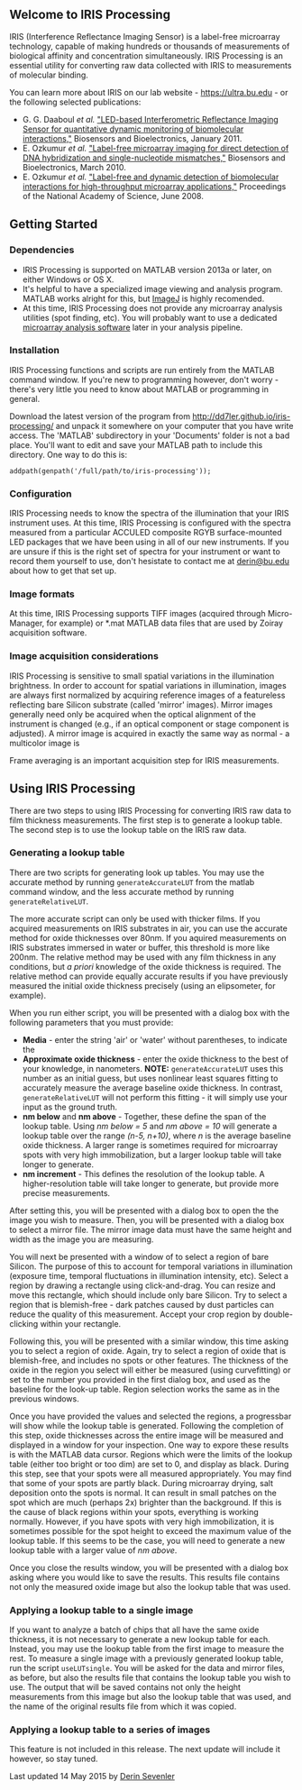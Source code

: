 ## Welcome to IRIS Processing
IRIS (Interference Reflectance Imaging Sensor) is a label-free microarray technology, capable of making hundreds or thousands of measurements of biological affinity and concentration simultaneously. IRIS Processing is an essential utility for converting raw data collected with IRIS to measurements of molecular binding. 

You can learn more about IRIS on our lab website - https://ultra.bu.edu - or the following selected publications:
* G. G. Daaboul _et al._ ["LED-based Interferometric Reflectance Imaging Sensor for quantitative dynamic monitoring of biomolecular interactions,"](http://www.sciencedirect.com/science/article/pii/S0956566310006524) Biosensors and Bioelectronics, January 2011.
* E. Ozkumur _et al._ ["Label-free microarray imaging for direct detection of DNA hybridization and single-nucleotide mismatches,"](http://www.sciencedirect.com/science/article/pii/S0956566309007106) Biosensors and Bioelectronics, March 2010.
* E. Ozkumur _et al._ ["Label-free and dynamic detection of biomolecular interactions for high-throughput microarray applications,"](http://www.pnas.org/content/105/23/7988) Proceedings of the National Academy of Science, June 2008.

## Getting Started 

### Dependencies
* IRIS Processing is supported on MATLAB version 2013a or later, on either Windows or OS X.
* It's helpful to have a specialized image viewing and analysis program. MATLAB works alright for this, but [ImageJ](http://imagej.nih.gov/ij/) is highly recomended.
* At this time, IRIS Processing does not provide any microarray analysis utilities (spot finding, etc). You will probably want to use a dedicated [microarray analysis software](https://duckduckgo.com/?q=microarray%20analysis%20software) later in your analysis pipeline.

### Installation
IRIS Processing functions and scripts are run entirely from the MATLAB command window. If you're new to programming however, don't worry - there's very little you need to know about MATLAB or programming in general.

Download the latest version of the program from http://dd7ler.github.io/iris-processing/ and unpack it somewhere on your computer that you have write access. The 'MATLAB' subdirectory in your 'Documents' folder is not a bad place. You'll want to edit and save your MATLAB path to include this directory. One way to do this is:
```
addpath(genpath('/full/path/to/iris-processing'));
```

### Configuration

IRIS Processing needs to know the spectra of the illumination that your IRIS instrument uses. At this time, IRIS Processing is configured with the spectra measured from a particular ACCULED composite RGYB surface-mounted LED packages that we have been using in all of our new instruments. If you are unsure if this is the right set of spectra for your instrument or want to record them yourself to use, don't hesistate to contact me at derin@bu.edu about how to get that set up.

### Image formats

At this time, IRIS Processing supports TIFF images (acquired through Micro-Manager, for example) or \*.mat MATLAB data files that are used by Zoiray acquisition software. 

### Image acquisition considerations

IRIS Processing is sensitive to small spatial variations in the illumination brightness. In order to account for spatial variations in illumination, images are always first normalized by acquiring reference images of a featureless reflecting bare Silicon substrate (called 'mirror' images). Mirror images generally need only be acquired when the optical alignment of the instrument is changed (e.g., if an optical component or stage component is adjusted). A mirror image is acquired in exactly the same way as normal - a multicolor image is 

Frame averaging is an important acquisition step for IRIS measurements.

## Using IRIS Processing
There are two steps to using IRIS Processing for converting IRIS raw data to film thickness measurements. The first step is to generate a lookup table. The second step is to use the lookup table on the IRIS raw data.

### Generating a lookup table
There are two scripts for generating look up tables. You may use the accurate method by running `generateAccurateLUT` from the matlab command window, and the less accurate method by running `generateRelativeLUT`.

The more accurate script can only be used with thicker films. If you acquired measurements on IRIS substrates in air, you can use the accurate method for oxide thicknesses over 80nm. If you aquired measurements on IRIS substrates immersed in water or buffer, this threshold is more like 200nm. The relative method may be used with any film thickness in any conditions, but *a priori* knowledge of the oxide thickness is required. The relative method can provide equally accurate results if you have previously measured the initial oxide thickness precisely (using an elipsometer, for example).

When you run either script, you will be presented with a dialog box with the following parameters that you must provide:
* **Media** - enter the string 'air' or 'water' without parentheses, to indicate the 
* **Approximate oxide thickness** - enter the oxide thickness to the best of your knowledge, in nanometers. **NOTE:** `generateAccurateLUT` uses this number as an initial guess, but uses nonlinear least squares fitting to accurately measure the average baseline oxide thickness. In contrast, `generateRelativeLUT` will not perform this fitting - it will simply use your input as the ground truth.
* **nm below** and **nm above** - Together, these define the span of the lookup table. Using *nm below = 5* and *nm above = 10* will generate a lookup table over the range *(n-5, n+10)*, where *n* is the average baseline oxide thickness. A larger range is sometimes required for microarray spots with very high immobilization, but a larger lookup table will take longer to generate.
* **nm increment** - This defines the resolution of the lookup table. A higher-resolution table will take longer to generate, but provide more precise measurements.

After setting this, you will be presented with a dialog box to open the the image you wish to measure. Then, you will be presented with a dialog box to select a mirror file. The mirror image data must have the same height and width as the image you are measuring.

You will next be presented with a window of to select a region of bare Silicon. The purpose of this to account for temporal variations in illumination (exposure time, temporal fluctuations in illumination intensity, etc). Select a region by drawing a rectangle using click-and-drag. You can resize and move this rectangle, which should include only bare Silicon. Try to select a region that is blemish-free - dark patches caused by dust particles can reduce the quality of this measurement. Accept your crop region by double-clicking within your rectangle.

Following this, you will be presented with a similar window, this time asking you to select a region of oxide. Again, try to select a region of oxide that is blemish-free, and includes no spots or other features. The thickness of the oxide in the region you select will either be measured (using curvefitting) or set to the number you provided in the first dialog box, and used as the baseline for the look-up table. Region selection works the same as in the previous windows.

Once you have provided the values and selected the regions, a progressbar will show while the lookup table is generated. Following the completion of this step, oxide thicknesses across the entire image will be measured and displayed in a window for your inspection. One way to expore these results is with the MATLAB data cursor. Regions which were the limits of the lookup table (either too bright or too dim) are set to 0, and display as black. During this step, see that your spots were all measured appropriately. You may find that some of your spots are partly black. During microarray drying, salt deposition onto the spots is normal. It can result in small patches on the spot which are much (perhaps 2x) brighter than the background. If this is the cause of black regions within your spots, everything is working normally. However, if you have spots with very high immobilization, it is sometimes possible for the spot height to exceed the maximum value of the lookup table. If this seems to be the case, you will need to generate a new lookup table with a larger value of *nm above*.

Once you close the results window, you will be presented with a dialog box asking where you would like to save the results. This results file contains not only the measured oxide image but also the lookup table that was used.

### Applying a lookup table to a single image
If you want to analyze a batch of chips that all have the same oxide thickness, it is not necessary to generate a new lookup table for each. Instead, you may use the lookup table from the first image to measure the rest. To measure a single image with a previously generated lookup table, run the script `useLUTsingle`. You will be asked for the data and mirror files, as before, but also the results file that contains the lookup table you wish to use. The output that will be saved contains not only the height measurements from this image but also the lookup table that was used, and the name of the original results file from which it was copied.

### Applying a lookup table to a series of images
This feature is not included in this release. The next update will include it however, so stay tuned.

Last updated 14 May 2015 by [Derin Sevenler](mailto:derin@bu.edu)